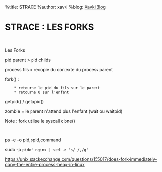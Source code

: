 %title: STRACE
%author: xavki
%blog: [Xavki Blog](https://xavki.blog)


# STRACE : LES FORKS


<br>

Les Forks


pid parent > pid childs

process fils = recopie du contexte du process parent


fork() :

		* retourne le pid du fils sur le parent
		* retourne 0 sur l'enfant

getpid() / getppid()

zombie = le parent n'attend plus l'enfant (wait ou waitpid)

Note : fork utilise le syscall clone()

<br>

ps -e -o pid,ppid,command

sudo -p `pidof nginx | sed -e 's/ /,/g'`


https://unix.stackexchange.com/questions/155017/does-fork-immediately-copy-the-entire-process-heap-in-linux
